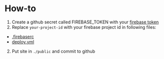 # How-to

1. Create a github secret called FIREBASE_TOKEN with your [firebase token](https://firebase.google.com/docs/cli#cli-ci-system)
2. Replace `your-project-id` with your firebase project id in following files:
  - [.firebaserc](/.firebaserc)
  - [deploy.yml](/.github/workflows/deploy.ym)
2. Put site in `./public` and commit to github